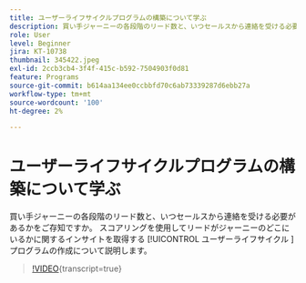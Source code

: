 ```yaml
---
title: ユーザーライフサイクルプログラムの構築について学ぶ
description: 買い手ジャーニーの各段階のリード数と、いつセールスから連絡を受ける必要があるかをご存知ですか。 スコアリングを使用してリードがジャーニーのどこにいるかに関するインサイトを取得する [!UICONTROL  ユーザーライフサイクル ] プログラムの作成について説明します。
role: User
level: Beginner
jira: KT-10738
thumbnail: 345422.jpeg
exl-id: 2ccb3cb4-3f4f-415c-b592-7504903f0d81
feature: Programs
source-git-commit: b614aa134ee0ccbbfd70c6ab73339287d6ebb27a
workflow-type: tm+mt
source-wordcount: '100'
ht-degree: 2%

---
```


# ユーザーライフサイクルプログラムの構築について学ぶ

買い手ジャーニーの各段階のリード数と、いつセールスから連絡を受ける必要があるかをご存知ですか。 スコアリングを使用してリードがジャーニーのどこにいるかに関するインサイトを取得する [!UICONTROL  ユーザーライフサイクル ] プログラムの作成について説明します。

>[!VIDEO](https://video.tv.adobe.com/v/345422/?quality=12&learn=on){transcript=true}
